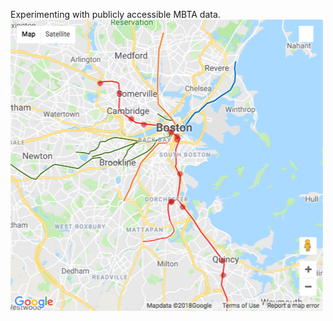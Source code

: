 Experimenting with publicly accessible MBTA data.
![BL Logo](https://github.com/CorbinFoucart/MBTA_data/raw/master/map.png)


